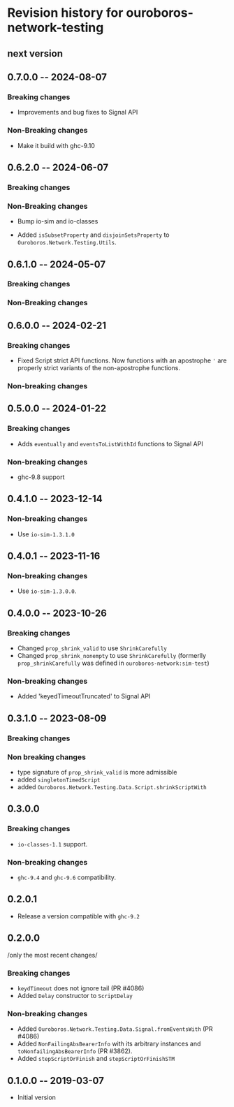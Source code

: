 # Revision history for ouroboros-network-testing

## next version

## 0.7.0.0 -- 2024-08-07

### Breaking changes

- Improvements and bug fixes to Signal API

### Non-Breaking changes

* Make it build with ghc-9.10

## 0.6.2.0 -- 2024-06-07

### Breaking changes

### Non-Breaking changes

- Bump io-sim and io-classes
* Added `isSubsetProperty` and `disjoinSetsProperty` to `Ouroboros.Network.Testing.Utils`.

## 0.6.1.0 -- 2024-05-07

### Breaking changes

### Non-Breaking changes

## 0.6.0.0 -- 2024-02-21

### Breaking changes

* Fixed Script strict API functions. Now functions with an apostrophe `'` are
  properly strict variants of the non-apostrophe functions.

### Non-breaking changes

## 0.5.0.0 -- 2024-01-22

### Breaking changes

* Adds `eventually` and `eventsToListWithId` functions to Signal API

### Non-breaking changes

* ghc-9.8 support

## 0.4.1.0 -- 2023-12-14

### Non-breaking changes

* Use `io-sim-1.3.1.0`

## 0.4.0.1 -- 2023-11-16

### Non-breaking changes

* Use `io-sim-1.3.0.0`.

## 0.4.0.0 -- 2023-10-26

### Breaking changes

- Changed `prop_shrink_valid` to use `ShrinkCarefully`
- Changed `prop_shrink_nonempty` to use `ShrinkCarefully` (formerlly
  `prop_shrinkCarefully` was defined in `ouroboros-network:sim-test`)

### Non-breaking changes

- Added 'keyedTimeoutTruncated' to Signal API

## 0.3.1.0 -- 2023-08-09

### Breaking changes

### Non breaking changes

* type signature of `prop_shrink_valid` is more admissible
* added `singletonTimedScript`
* added `Ouroboros.Network.Testing.Data.Script.shrinkScriptWith`

## 0.3.0.0

### Breaking changes

* `io-classes-1.1` support.

### Non-breaking changes

* `ghc-9.4` and `ghc-9.6` compatibility.

## 0.2.0.1

* Release a version compatible with `ghc-9.2`

## 0.2.0.0

/only the most recent changes/

### Breaking changes

* `keydTimeout` does not ignore tail (PR #4086)
* Added `Delay` constructor to `ScriptDelay`

### Non-breaking changes

* Added `Ouroboros.Network.Testing.Data.Signal.fromEventsWith` (PR #4086)
* Added `NonFailingAbsBearerInfo` with its arbitrary instances and
  `toNonfailingAbsBearerInfo` (PR #3862).
* Added `stepScriptOrFinish` and `stepScriptOrFinishSTM`

## 0.1.0.0 -- 2019-03-07

* Initial version
